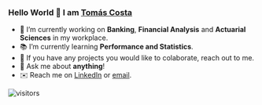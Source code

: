 ### Hello World 👋 I am [Tomás Costa](https://github.com/TomasCostaK)

<div>
<p>

- 🔭 I’m currently working on **Banking**, **Financial Analysis** and **Actuarial Sciences** in my workplace.
- 📚 I’m currently learning **Performance and Statistics**.
- 👯 If you have any projects you would like to colaborate, reach out to me.
- 💬 Ask me about **anything**!
- ✉️ Reach me on [LinkedIn](https://www.linkedin.com/in/tomascostax/) or [email](mailto:tomascosta.ei@gmail.com).

</h4>
</div>

![visitors](https://visitor-badge.laobi.icu/badge?page_id=TomasCostaK.TomasCostaK)
<br />
